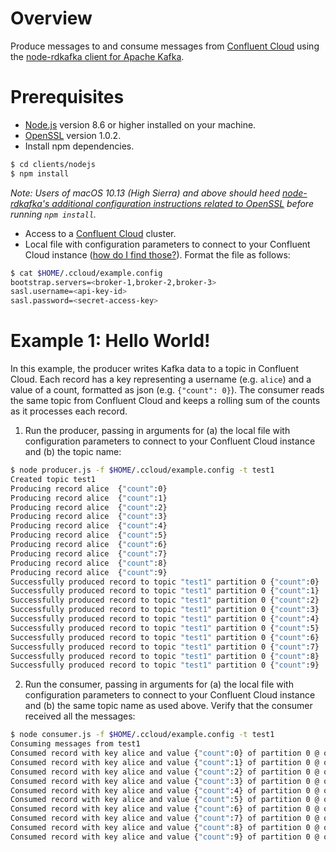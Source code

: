 # Overview

Produce messages to and consume messages from [Confluent Cloud](https://www.confluent.io/confluent-cloud/) using the [ node-rdkafka client for Apache Kafka](https://github.com/Blizzard/node-rdkafka).

# Prerequisites

* [Node.js](https://nodejs.org/) version 8.6 or higher installed on your machine.
* [OpenSSL](https://www.openssl.org) version 1.0.2.
* Install npm dependencies.
```bash
$ cd clients/nodejs
$ npm install
```
_Note: Users of macOS 10.13 (High Sierra) and above should heed [node-rdkafka's additional configuration instructions related to OpenSSL](https://github.com/Blizzard/node-rdkafka/blob/56c31c4e81f2a042666160338ad65dc4f8f2d87e/README.md#mac-os-high-sierra--mojave) before running `npm install`._

* Access to a [Confluent Cloud](https://www.confluent.io/confluent-cloud/) cluster.
* Local file with configuration parameters to connect to your Confluent Cloud instance ([how do I find those?](https://docs.confluent.io/current/cloud/using/config-client.html#librdkafka-based-c-clients)). Format the file as follows:
```bash
$ cat $HOME/.ccloud/example.config
bootstrap.servers=<broker-1,broker-2,broker-3>
sasl.username=<api-key-id>
sasl.password=<secret-access-key>
```

# Example 1: Hello World!

In this example, the producer writes Kafka data to a topic in Confluent Cloud. 
Each record has a key representing a username (e.g. `alice`) and a value of a count, formatted as json (e.g. `{"count": 0}`).
The consumer reads the same topic from Confluent Cloud and keeps a rolling sum of the counts as it processes each record.

1. Run the producer, passing in arguments for (a) the local file with configuration parameters to connect to your Confluent Cloud instance and (b) the topic name:
```bash
$ node producer.js -f $HOME/.ccloud/example.config -t test1
Created topic test1
Producing record alice	{"count":0}
Producing record alice	{"count":1}
Producing record alice	{"count":2}
Producing record alice	{"count":3}
Producing record alice	{"count":4}
Producing record alice	{"count":5}
Producing record alice	{"count":6}
Producing record alice	{"count":7}
Producing record alice	{"count":8}
Producing record alice	{"count":9}
Successfully produced record to topic "test1" partition 0 {"count":0}
Successfully produced record to topic "test1" partition 0 {"count":1}
Successfully produced record to topic "test1" partition 0 {"count":2}
Successfully produced record to topic "test1" partition 0 {"count":3}
Successfully produced record to topic "test1" partition 0 {"count":4}
Successfully produced record to topic "test1" partition 0 {"count":5}
Successfully produced record to topic "test1" partition 0 {"count":6}
Successfully produced record to topic "test1" partition 0 {"count":7}
Successfully produced record to topic "test1" partition 0 {"count":8}
Successfully produced record to topic "test1" partition 0 {"count":9}
```

2. Run the consumer, passing in arguments for (a) the local file with configuration parameters to connect to your Confluent Cloud instance and (b) the same topic name as used above. Verify that the consumer received all the messages:
```bash
$ node consumer.js -f $HOME/.ccloud/example.config -t test1
Consuming messages from test1
Consumed record with key alice and value {"count":0} of partition 0 @ offset 0. Updated total count to 1
Consumed record with key alice and value {"count":1} of partition 0 @ offset 1. Updated total count to 2
Consumed record with key alice and value {"count":2} of partition 0 @ offset 2. Updated total count to 3
Consumed record with key alice and value {"count":3} of partition 0 @ offset 3. Updated total count to 4
Consumed record with key alice and value {"count":4} of partition 0 @ offset 4. Updated total count to 5
Consumed record with key alice and value {"count":5} of partition 0 @ offset 5. Updated total count to 6
Consumed record with key alice and value {"count":6} of partition 0 @ offset 6. Updated total count to 7
Consumed record with key alice and value {"count":7} of partition 0 @ offset 7. Updated total count to 8
Consumed record with key alice and value {"count":8} of partition 0 @ offset 8. Updated total count to 9
Consumed record with key alice and value {"count":9} of partition 0 @ offset 9. Updated total count to 10
```
